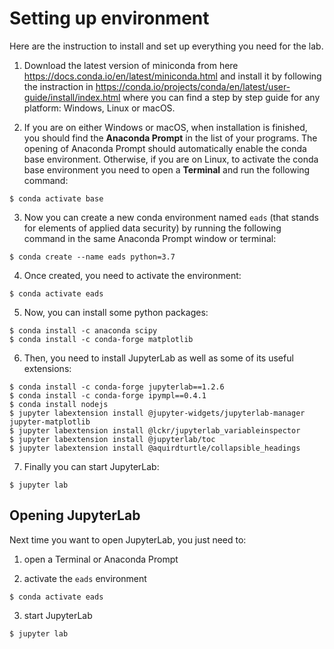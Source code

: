 # Setting up environment

Here are the instruction to install and set up everything you need for the lab.

1. Download the latest version of miniconda from here https://docs.conda.io/en/latest/miniconda.html and install it by following the instraction in https://conda.io/projects/conda/en/latest/user-guide/install/index.html where you can find a step by step guide for any platform: Windows, Linux or macOS.


2. If you are on either Windows or macOS, when installation is finished, you should find the **Anaconda Prompt** in the list of your programs. The opening of Anaconda Prompt should automatically enable the conda base environment. Otherwise, if you are on Linux, to activate the conda base environment you need to open a **Terminal** and run the following command: 
```
$ conda activate base
```


3. Now you can create a new conda environment named `eads` (that stands for elements of applied data security) by running the following command in the same Anaconda Prompt window or terminal:
```
$ conda create --name eads python=3.7
```


4. Once created, you need to activate the environment:
```
$ conda activate eads
```


5. Now, you can install some python packages:
```
$ conda install -c anaconda scipy
$ conda install -c conda-forge matplotlib
```


6. Then, you need to install JupyterLab as well as some of its useful extensions:
```
$ conda install -c conda-forge jupyterlab==1.2.6
$ conda install -c conda-forge ipympl==0.4.1
$ conda install nodejs
$ jupyter labextension install @jupyter-widgets/jupyterlab-manager jupyter-matplotlib
$ jupyter labextension install @lckr/jupyterlab_variableinspector
$ jupyter labextension install @jupyterlab/toc
$ jupyter labextension install @aquirdturtle/collapsible_headings
```


7. Finally you can start JupyterLab:
```
$ jupyter lab
```

## Opening JupyterLab 

Next time you want to open JupyterLab, you just need to:

1. open a Terminal or Anaconda Prompt


2. activate the `eads` environment
```
$ conda activate eads
```


3. start JupyterLab
```
$ jupyter lab
```

